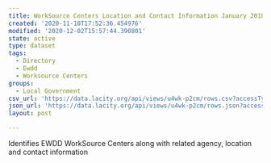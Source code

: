 ```yaml
---
title: WorkSource Centers Location and Contact Information January 2018
created: '2020-11-10T17:52:36.454976'
modified: '2020-12-02T15:57:44.390801'
state: active
type: dataset
tags:
  - Directory
  - Ewdd
  - Worksource Centers
groups:
  - Local Government
csv_url: 'https://data.lacity.org/api/views/u4wk-p2cm/rows.csv?accessType=DOWNLOAD'
json_url: 'https://data.lacity.org/api/views/u4wk-p2cm/rows.json?accessType=DOWNLOAD'
layout: post

---
```

Identifies EWDD WorkSource Centers along with related agency, location and contact information
